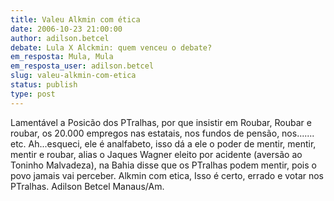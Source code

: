 ```yaml
---
title: Valeu Alkmin com ética
date: 2006-10-23 21:00:00
author: adilson.betcel
debate: Lula X Alckmin: quem venceu o debate?
em_resposta: Mula, Mula
em_resposta_user: adilson.betcel
slug: valeu-alkmin-com-etica
status: publish 
type: post
---
```


Lamentável a Posicão dos PTralhas, por que insistir em Roubar, Roubar e roubar, os 20.000 empregos nas estatais, nos fundos de pensão, nos....... etc.
Ah...esqueci, ele é analfabeto, isso dá a ele o poder de mentir, mentir, mentir e roubar, alias o Jaques Wagner eleito por acidente (aversão ao Toninho Malvadeza), na Bahia disse que os PTralhas podem mentir, pois o povo jamais vai perceber.
Alkmin com etica, Isso é certo, errado e votar nos PTralhas.
Adilson Betcel
Manaus/Am.
